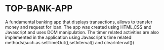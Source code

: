 # TOP-BANK-APP
A fundamental banking app that displays transactions, allows to transfer money and request for loan.
The app was created using HTML,CSS and Javascript and uses DOM manipulation.
The timer related activities are also implemented in the application using Javascript's time related methods(such as setTimeOut(),setInterval() and clearInterval())

